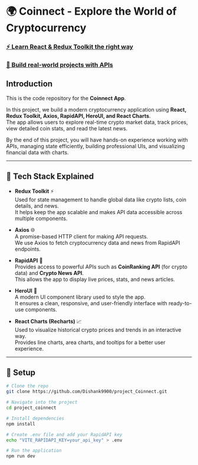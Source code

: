 # 🌍 Coinnect - Explore the World of Cryptocurrency  


### [⚡ Learn React & Redux Toolkit the right way](https://react.dev/)  
### [🚀 Build real-world projects with APIs](https://rapidapi.com/)  

## Introduction  
This is the code repository for the **Coinnect App**.  

In this project, we build a modern cryptocurrency application using **React, Redux Toolkit, Axios, RapidAPI, HeroUI, and React Charts**.  
The app allows users to explore real-time crypto market data, track prices, view detailed coin stats, and read the latest news.  

By the end of this project, you will have hands-on experience working with APIs, managing state efficiently, building professional UIs, and visualizing financial data with charts.  

---

## 🔧 Tech Stack Explained  

- **Redux Toolkit** ⚡  
  Used for state management to handle global data like crypto lists, coin details, and news.  
  It helps keep the app scalable and makes API data accessible across multiple components.  

- **Axios** 🌐  
  A promise-based HTTP client for making API requests.  
  We use Axios to fetch cryptocurrency data and news from RapidAPI endpoints.  

- **RapidAPI** 🚀  
  Provides access to powerful APIs such as **CoinRanking API** (for crypto data) and **Crypto News API**.  
  This allows the app to display live prices, stats, and news articles.  

- **HeroUI** 🎨  
  A modern UI component library used to style the app.  
  It ensures a clean, responsive, and user-friendly interface with ready-to-use components.  

- **React Charts (Recharts)** 📈  
  Used to visualize historical crypto prices and trends in an interactive way.  
  Provides line charts, area charts, and tooltips for a better user experience.  

---

## 🚀 Setup  

```bash
# Clone the repo
git clone https://github.com/Dishank9900/project_Coinnect.git

# Navigate into the project
cd project_coinnect

# Install dependencies
npm install

# Create .env file and add your RapidAPI key
echo "VITE_RAPIDAPI_KEY=your_api_key" > .env

# Run the application
npm run dev
